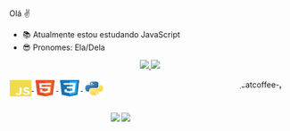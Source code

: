 Olá ✌

- 📚 Atualmente estou estudando JavaScript
- 😎 Pronomes: Ela/Dela

<div align="center">
 <a href="https://github.com/xEduardax">
  <img height="150em" src="https://github-readme-stats.vercel.app/api/top-langs/?username=xeduardax&layout=compact&langs_count=7&theme=dracula"/>
  <img height="150em" src="https://github-readme-stats.vercel.app/api?username=xEduardax&show_icons=true&theme=tokyonight&include_all_commits=true&count_private=true"/>
</div>

 <div style="display: inline_block"><br>
  <img align="center" alt="Eduarda-Js" height="30" width="40" src="https://raw.githubusercontent.com/devicons/devicon/master/icons/javascript/javascript-plain.svg">
  <img align="center" alt="Eduarda-HTML" height="30" width="40" src="https://raw.githubusercontent.com/devicons/devicon/master/icons/html5/html5-original.svg">
  <img align="center" alt="Eduarda-CSS" height="30" width="40" src="https://raw.githubusercontent.com/devicons/devicon/master/icons/css3/css3-original.svg">
  <img align="center" alt="Eduarda-Python" height="30" width="40" src="https://raw.githubusercontent.com/devicons/devicon/master/icons/python/python-original.svg">
  <img align="right" alt="catcoffee-pic" height="150" style="border-radius:50px;" src="https://media.giphy.com/media/ES4Vcv8zWfIt2/giphy.gif?cid=ecf05e47p9fj9nn4xsxgqy3ekxpfr8pur3ba3ocfhly2pws4&rid=giphy.gif&ct=g">
</div>
 
 ## 
 
 <div align="center">
  <a href = "mailto:maria.eduarda2907@outlook.com"><img src="https://img.shields.io/badge/-Gmail-%23333?style=for-the-badge&logo=gmail&logoColor=white" target="_blank"></a>
  <a href="https://www.linkedin.com/in/maria-eduarda-leit%C3%A3o-espindola-388496210/" target="_blank" rel="external"><img src="https://img.shields.io/badge/-LinkedIn-%230077B5?style=for-the-badge&logo=linkedin&logoColor=white"></a> 
 </div>
